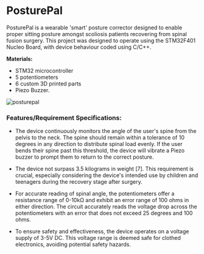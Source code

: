 # PosturePal

PosturePal is a wearable 'smart' posture corrector designed to enable proper sitting posture amongst scoliosis patients recovering from spinal fusion surgery.
This project was designed to operate using the STM32F401 Nucleo Board, with device behaviour coded using C/C++.

**Materials:** 
- STM32 microcontroller
- 5 potentiometers
- 6 custom 3D printed parts
- Piezo Buzzer.
  
![posturepal](https://github.com/timothygu1/PosturePal/assets/123818948/f35c3fb4-700a-4800-8904-383b4758b4f9)

### Features/Requirement Specifications:

- The device continuously monitors the angle of the user's spine from the pelvis to the neck. The spine should remain within a tolerance of 10 degrees in any direction to distribute spinal load evenly. If the user bends their spine past this threshold, the device will vibrate a Piezo buzzer to prompt them to return to the correct posture.

- The device not surpass 3.5 kilograms in weight [7]. This requirement is crucial, especially considering the device's intended use by children and teenagers during the recovery stage after surgery.

- For accurate reading of spinal angle, the potentiometers offer a resistance range of 0-10kΩ and exhibit an error range of 100 ohms in either direction. The circuit accurately reads the voltage drop across the potentiometers with an error that does not exceed 25 degrees and 100 ohms.

- To ensure safety and effectiveness, the device operates on a voltage supply of 3-5V DC. This voltage range is deemed safe for clothed electronics, avoiding potential safety hazards.


